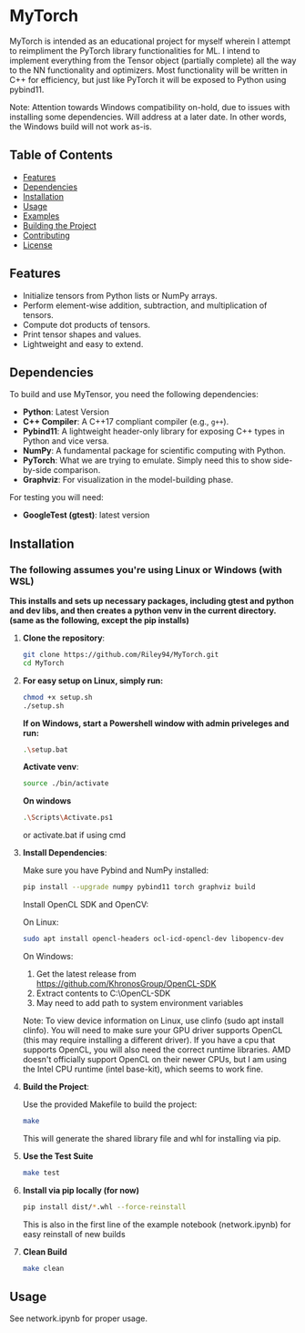 # MyTorch

MyTorch is intended as an educational project for myself wherein I attempt to reimpliment the PyTorch library functionalities for ML. I intend to implement everything from the Tensor object (partially complete) all the way to the NN functionality and optimizers. Most functionality will be written in C++ for efficiency, but just like PyTorch it will be exposed to Python using pybind11.

Note: Attention towards Windows compatibility on-hold, due to issues with installing some dependencies. Will address at a later date. In other words, the Windows build will not work as-is.

## Table of Contents

- [Features](#features)
- [Dependencies](#dependencies)
- [Installation](#installation)
- [Usage](#usage)
- [Examples](#examples)
- [Building the Project](#building-the-project)
- [Contributing](#contributing)
- [License](#license)

## Features

- Initialize tensors from Python lists or NumPy arrays.
- Perform element-wise addition, subtraction, and multiplication of tensors.
- Compute dot products of tensors.
- Print tensor shapes and values.
- Lightweight and easy to extend.

## Dependencies

To build and use MyTensor, you need the following dependencies:

- **Python**: Latest Version
- **C++ Compiler**: A C++17 compliant compiler (e.g., `g++`).
- **Pybind11**: A lightweight header-only library for exposing C++ types in Python and vice versa.
- **NumPy**: A fundamental package for scientific computing with Python.
- **PyTorch**: What we are trying to emulate. Simply need this to show side-by-side comparison.
- **Graphviz**: For visualization in the model-building phase.

For testing you will need:

- **GoogleTest (gtest)**: latest version

## Installation
### The following assumes you're using Linux or Windows (with WSL)

**This installs and sets up necessary packages, including gtest and python and dev libs, and then creates a python venv in the current directory. (same as the following, except the pip installs)**

1. **Clone the repository**:
    ```bash
    git clone https://github.com/Riley94/MyTorch.git
    cd MyTorch
    ```

2. **For easy setup on Linux, simply run:**
    ```bash
    chmod +x setup.sh
    ./setup.sh
    ```
    **If on Windows, start a Powershell window with admin priveleges and run:**
    ```bash
    .\setup.bat
    ```
    **Activate venv**:
    ```bash
    source ./bin/activate
    ```
    **On windows**
   ```bash
   .\Scripts\Activate.ps1
   ```
   or activate.bat if using cmd

4. **Install Dependencies**:

    Make sure you have Pybind and NumPy installed:

    ```bash
    pip install --upgrade numpy pybind11 torch graphviz build
    ```

    Install OpenCL SDK and OpenCV:

    On Linux:
    ```bash
    sudo apt install opencl-headers ocl-icd-opencl-dev libopencv-dev
    ```

    On Windows:
    1. Get the latest release from https://github.com/KhronosGroup/OpenCL-SDK
    2. Extract contents to C:\OpenCL-SDK
    3. May need to add path to system environment variables
  
    Note: To view device information on Linux, use clinfo (sudo apt install clinfo). You will need to make sure            your GPU driver supports OpenCL (this may require installing a different driver). If you have a cpu              that supports OpenCL, you will also need the correct runtime libraries. AMD doesn't officially support           OpenCL on their newer CPUs, but I am using the Intel CPU runtime (intel base-kit), which seems to work           fine.
    

6. **Build the Project**:

    Use the provided Makefile to build the project:

    ```bash
    make
    ```

    This will generate the shared library file and whl for installing via pip.

7. **Use the Test Suite**

   ```bash
   make test
   ```

8. **Install via pip locally (for now)**

   ```bash
   pip install dist/*.whl --force-reinstall
   ```

   This is also in the first line of the example notebook (network.ipynb) for easy reinstall of new builds

9. **Clean Build**

   ```bash
   make clean
   ```

## Usage

See network.ipynb for proper usage.
